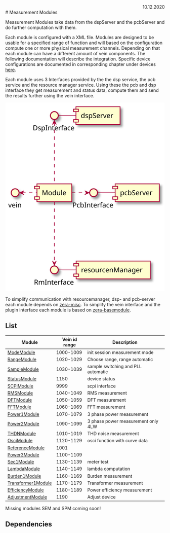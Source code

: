 <div style="text-align: right"> 10.12.2020 </div>
# Measurement Modules

Measurement Modules take data from the dspServer and the pcbServer and 
do further computation with them.

Each module is configured with a XML file. Modules are designed to be usable
for a specified range of function and will based on the configuration compute 
one or more physical measurement channels. Depending on that each module can
have a different amount of vein components. The following documentation will describe the integration. Specific device configurations are documented in corresponding chapter under devices [here](../../../Zera/index.md).

Each module uses 3 Interfaces provided by the the dsp service, the pcb service and the resource manager service.
Using these the pcb and dsp interface they get measurement and status data, compute them and send the results further using the vein interface.

<div hidden>
@startuml genericModule

[Module]
DspInterface - [dspServer]
PcbInterface - [pcbServer]
RmInterface - [resourcenManager]

[Module] -u..> DspInterface
[Module] -r..> PcbInterface
[Module] -d..> RmInterface
[Module] -l..> vein

@enduml
</div>

![image](plantuml/genericModule.svg)

To simplify communication with resourcemanager, dsp- and pcb-server each module depends on [zera-misc]().
To simplify the vein interface and the plugin interface each module is based on [zera-basemodule]().

## List

| Module                                         | Vein id range | Description                        |
| ---------------------------------------------- | ------------- | ---------------------------------- |
| [ModeModule](Documents/ModeModule.md) | 1000-1009     | init session measurement mode      |
| [RangeModule]()                                | 1020-1029     | Choose range, range automatic      |
| [SampleModule]()                               | 1030-1039     | sample switching and PLL automatic |
| [StatusModule]()                               | 1150          | device status                      |
| [SCPIModule]()                                 | 9999          | scpi interface                     |
| [RMSModule]()                                  | 1040-1049     | RMS measurement                    |
| [DFTModule]()                                  | 1050-1059     | DFT measurement                    |
| [FFTModule]()                                  | 1060-1069     | FFT measurement                    |
| [Power1Module]()                               | 1070-1079     | 3 phase power measurement          |
| [Power2Module]()                               | 1090-1099     | 3 phase power measurement only 4LW |
| [THDNModule]()                                 | 1010-1019     | THD noise measurement              |
| [OsciModule]()                                 | 1120-1129     | osci function with curve data      |
| [ReferenceModule]()                            | 1001          |                                    |
| [Power3Module]()                               | 1100-1109     |                                    |
| [Sec1Module]()                                 | 1130-1139     | meter test                         |
| [LambdaModule]()                               | 1140-1149     | lambda computation                 |
| [Burden1Module]()                              | 1160-1169     | Burden measurement                 |
| [Transformer1Module]()                         | 1170-1179     | Transformer measurement            |
| [EfficiencyModule]()                           | 1180-1189     | Power efficiency measurement       |
| [AdjustmentModule]()                           | 1190          | Adjust device                      |


Missing modules SEM and SPM coming soon!

## Dependencies



<div hidden>
```
@startuml measComp
left to right direction

[FFTModule] --> [Power3Module]
[Power1Module] --> [Sec1Module]
[Power2Module] --> [Sec1Module]
[Power1Module] --> [Sem1Module]
[Power2Module] --> [Sem1Module]
[Power1Module] --> [Spm1Module]
[Power2Module] --> [Spm1Module]
[Power1Module] --> [LambdaModule]
[Power2Module] --> [LambdaModule]
[DFTModule] --> [Burden1Module]
[DFTModule] --> [TransformerModule]
[RMSModule] --> [AdjustmentModule]

@enduml
```
</div>

![classes](plantuml/measComp.svg "test")

Attention Sec1Module depends on Power1Module
or Power2Module and not both!


